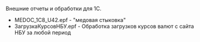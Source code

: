 Внешние отчеты и обработки для 1С.
- MEDOC_1С8_U42.epf - "медовая стыковка"
- ЗагрузкаКурсовНБУ.epf - Обработка загрузков курсов валют с сайта НБУ за любой период
